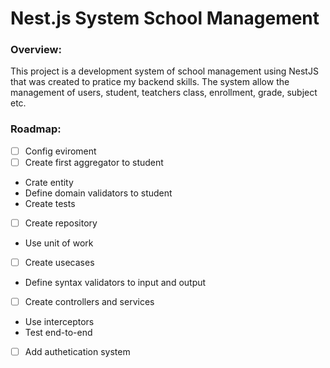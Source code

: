 # Nest.js System School Management

### Overview:
This project is a development system of school management using NestJS that was created to pratice my backend skills. The system allow the management of users, student, teatchers class, enrollment, grade, subject etc. 

### Roadmap:


 - [ ] Config eviroment
 - [ ] Create first aggregator to student
 - Crate entity
 - Define domain validators to student
 - Create tests
 - [ ] Create repository
 - Use unit of work
 - [ ] Create usecases
 - Define syntax validators to input and output
 - [ ] Create controllers and services
 - Use interceptors
 - Test end-to-end
 - [ ] Add authetication system
